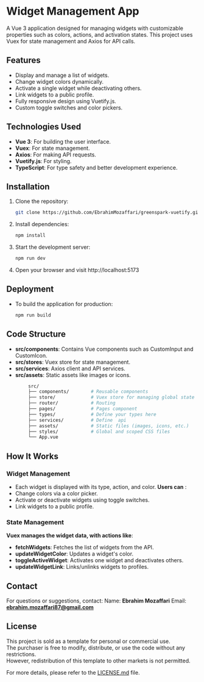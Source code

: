 # Widget Management App

A Vue 3 application designed for managing widgets with customizable properties such as colors, actions, and activation states. This project uses Vuex for state management and Axios for API calls.

## **Features**

- Display and manage a list of widgets.
- Change widget colors dynamically.
- Activate a single widget while deactivating others.
- Link widgets to a public profile.
- Fully responsive design using Vuetify.js.
- Custom toggle switches and color pickers.

## **Technologies Used**

- **Vue 3**: For building the user interface.
- **Vuex**: For state management.
- **Axios**: For making API requests.
- **Vuetify.js**: For styling.
- **TypeScript**: For type safety and better development experience.

## Installation

1. Clone the repository:

   ```bash
   git clone https://github.com/EbrahimMozaffari/greenspark-vuetify.git
   ```

2. Install dependencies:

   ```bash
   npm install
   ```

3. Start the development server:

   ```bash
   npm run dev
   ```

4. Open your browser and visit http://localhost:5173

## Deployment

- To build the application for production:

  ```bash
  npm run build
  ```

## Code Structure

- **src/components**: Contains Vue components such as CustomInput and CustomIcon.
- **src/stores**: Vuex store for state management.
- **src/services**: Axios client and API services.
- **src/assets**: Static assets like images or icons.

```bash
        src/
        ├── components/        # Reusable components
        ├── store/             # Vuex store for managing global state
        ├── router/            # Routing
        ├── pages/             # Pages component
        ├── types/             # Define your types here
        ├── services/          # Define  api
        ├── assets/            # Static files (images, icons, etc.)
        ├── styles/            # Global and scoped CSS files
        └── App.vue
```

## How It Works

### Widget Management

- Each widget is displayed with its type, action, and color.
  **Users can** :
- Change colors via a color picker.
- Activate or deactivate widgets using toggle switches.
- Link widgets to a public profile.

### State Management

**Vuex manages the widget data, with actions like**:

- **fetchWidgets**: Fetches the list of widgets from the API.
- **updateWidgetColor**: Updates a widget's color.
- **toggleActiveWidget**: Activates one widget and deactivates others.
- **updateWidgetLink**: Links/unlinks widgets to profiles.

## Contact

For questions or suggestions, contact:
Name: **Ebrahim Mozaffari**
Email: **ebrahim.mozaffari87@gmail.com**

## License

This project is sold as a template for personal or commercial use.  
The purchaser is free to modify, distribute, or use the code without any restrictions.  
However, redistribution of this template to other markets is not permitted.

For more details, please refer to the [LICENSE.md](./LICENSE.md) file.
